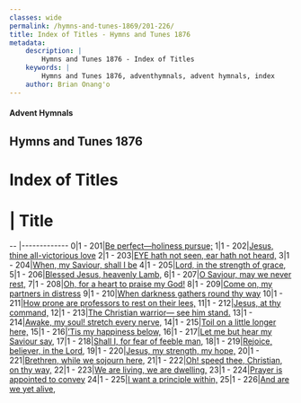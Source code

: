 ```yaml
---
classes: wide
permalink: /hymns-and-tunes-1869/201-226/
title: Index of Titles - Hymns and Tunes 1876
metadata:
    description: |
        Hymns and Tunes 1876 - Index of Titles
    keywords: |
        Hymns and Tunes 1876, adventhymnals, advent hymnals, index
    author: Brian Onang'o
---
```


#### Advent Hymnals

## Hymns and Tunes 1876

# Index of Titles
# | Title                        
-- |-------------
0|1 - 201|[Be perfect—holiness pursue;](/201-226/201-210/01.Be-perfect—holiness-pursue;)
1|1 - 202|[Jesus, thine all-victorious love](/201-226/201-210/02.Jesus,-thine-all-victorious-love)
2|1 - 203|[EYE hath not seen, ear hath not heard,](/201-226/201-210/03.EYE-hath-not-seen,-ear-hath-not-heard,)
3|1 - 204|[When, my Saviour, shall I be](/201-226/201-210/04.When,-my-Saviour,-shall-I-be)
4|1 - 205|[Lord, in the strength of grace,](/201-226/201-210/05.Lord,-in-the-strength-of-grace,)
5|1 - 206|[Blessed Jesus, heavenly Lamb,](/201-226/201-210/06.Blessed-Jesus,-heavenly-Lamb,)
6|1 - 207|[O Saviour, may we never rest,](/201-226/201-210/07.O-Saviour,-may-we-never-rest,)
7|1 - 208|[Oh, for a heart to praise my God!](/201-226/201-210/08.Oh,-for-a-heart-to-praise-my-God!)
8|1 - 209|[Come on, my partners in distress](/201-226/201-210/09.Come-on,-my-partners-in-distress)
9|1 - 210|[When darkness gathers round thy way](/201-226/201-210/10.When-darkness-gathers-round-thy-way)
10|1 - 211|[How prone are professors to rest on their lees,](/201-226/211-220/01.How-prone-are-professors-to-rest-on-their-lees,)
11|1 - 212|[Jesus, at thy command,](/201-226/211-220/02.Jesus,-at-thy-command,)
12|1 - 213|[The Christian warrior— see him stand.](/201-226/211-220/03.The-Christian-warrior—-see-him-stand)
13|1 - 214|[Awake, my soul! stretch every nerve,](/201-226/211-220/04.Awake,-my-soul!-stretch-every-nerve,)
14|1 - 215|[Toil on a little longer here,](/201-226/211-220/05.Toil-on-a-little-longer-here,)
15|1 - 216|[’Tis my happiness below,](/201-226/211-220/06.’Tis-my-happiness-below,)
16|1 - 217|[Let me but hear my Saviour say,](/201-226/211-220/07.Let-me-but-hear-my-Saviour-say,)
17|1 - 218|[Shall I, for fear of feeble man,](/201-226/211-220/08.Shall-I,-for-fear-of-feeble-man,)
18|1 - 219|[Rejoice, believer, in the Lord,](/201-226/211-220/09.Rejoice,-believer,-in-the-Lord,)
19|1 - 220|[Jesus, my strength, my hope,](/201-226/211-220/10.Jesus,-my-strength,-my-hope,)
20|1 - 221|[Brethren, while we sojourn here,](/201-226/221-226/01.Brethren,-while-we-sojourn-here,)
21|1 - 222|[Oh! speed thee, Christian, on thy way,](/201-226/221-226/02.Oh!-speed-thee,-Christian,-on-thy-way,)
22|1 - 223|[We are living, we are dwelling,](/201-226/221-226/03.We-are-living,-we-are-dwelling,)
23|1 - 224|[Prayer is appointed to convey](/201-226/221-226/04.Prayer-is-appointed-to-convey)
24|1 - 225|[I want a principle within,](/201-226/221-226/05.I-want-a-principle-within,)
25|1 - 226|[And are we yet alive,](/201-226/221-226/06.And-are-we-yet-alive,)